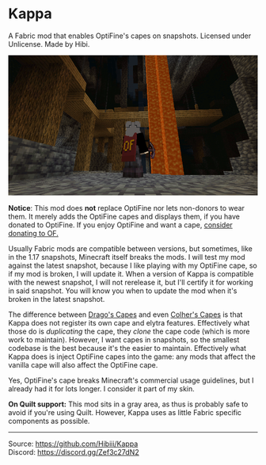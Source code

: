 # Kappa

A Fabric mod that enables OptiFine's capes on snapshots.
Licensed under Unlicense.
Made by Hibi.

![Kappa screenshot in latest snapshot](.github/kappa_screenshot.png)

**Notice**: This mod does **not** replace OptiFine nor lets non-donors to wear them.
It merely adds the OptiFine capes and displays them, if you have donated to OptiFine.
If you enjoy OptiFine and want a cape, [consider donating to OF.][1]

Usually Fabric mods are compatible between versions, but sometimes, like in the 1.17 snapshots, Minecraft itself breaks the mods.
I will test my mod against the latest snapshot, because I like playing with my OptiFine cape, so if my mod is broken, I will update it.
When a version of Kappa is compatible with the newest snapshot, I will not rerelease it, but I'll certify it for working in said snapshot.
You will know you when to update the mod when it's broken in the latest snapshot.

The difference between [Drago's Capes][2] and even [Colher's Capes][3] is that Kappa does not register its own cape and elytra features.
Effectively what those do is *duplicating* the cape, they *clone* the cape code (which is more work to maintain).
However, I want capes in snapshots, so the smallest codebase is the best because it's the easier to maintain.
Effectively what Kappa does is inject OptiFine capes into the game: any mods that affect the vanilla cape will also affect the OptiFine cape.

Yes, OptiFine's cape breaks Minecraft's commercial usage guidelines, but I already had it for lots longer. I consider it part of my skin.

**On Quilt support:** This mod sits in a gray area, as thus is probably safe to avoid if you're using Quilt. However, Kappa uses as little Fabric specific components as possible.

---

Source: https://github.com/Hibiii/Kappa \
Discord: https://discord.gg/Zef3c27dN2

[1]: https://optifine.net/donate
[2]: https://www.curseforge.com/minecraft/mc-mods/of-capes
[3]: https://www.curseforge.com/minecraft/mc-mods/capes
